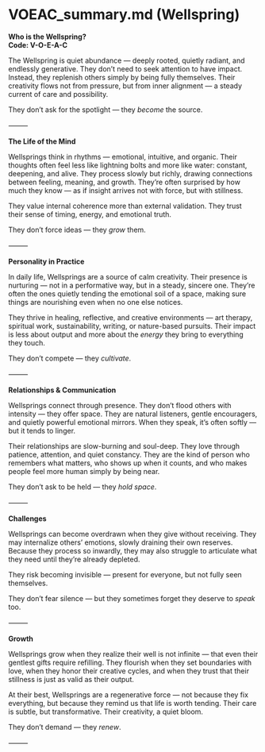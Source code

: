 # VOEAC_summary.md (Wellspring)

**Who is the Wellspring?**  
**Code: V-O-E-A-C**

The Wellspring is quiet abundance — deeply rooted, quietly radiant, and endlessly generative. They don’t need to seek attention to have impact. Instead, they replenish others simply by being fully themselves. Their creativity flows not from pressure, but from inner alignment — a steady current of care and possibility.

They don’t ask for the spotlight — they *become* the source.

⸻

**The Life of the Mind**

Wellsprings think in rhythms — emotional, intuitive, and organic. Their thoughts often feel less like lightning bolts and more like water: constant, deepening, and alive. They process slowly but richly, drawing connections between feeling, meaning, and growth. They’re often surprised by how much they know — as if insight arrives not with force, but with stillness.

They value internal coherence more than external validation. They trust their sense of timing, energy, and emotional truth.

They don’t force ideas — they *grow* them.

⸻

**Personality in Practice**

In daily life, Wellsprings are a source of calm creativity. Their presence is nurturing — not in a performative way, but in a steady, sincere one. They’re often the ones quietly tending the emotional soil of a space, making sure things are nourishing even when no one else notices.

They thrive in healing, reflective, and creative environments — art therapy, spiritual work, sustainability, writing, or nature-based pursuits. Their impact is less about output and more about the *energy* they bring to everything they touch.

They don’t compete — they *cultivate*.

⸻

**Relationships & Communication**

Wellsprings connect through presence. They don’t flood others with intensity — they offer space. They are natural listeners, gentle encouragers, and quietly powerful emotional mirrors. When they speak, it’s often softly — but it tends to linger.

Their relationships are slow-burning and soul-deep. They love through patience, attention, and quiet constancy. They are the kind of person who remembers what matters, who shows up when it counts, and who makes people feel more human simply by being near.

They don’t ask to be held — they *hold space*.

⸻

**Challenges**

Wellsprings can become overdrawn when they give without receiving. They may internalize others’ emotions, slowly draining their own reserves. Because they process so inwardly, they may also struggle to articulate what they need until they’re already depleted.

They risk becoming invisible — present for everyone, but not fully seen themselves.

They don’t fear silence — but they sometimes forget they deserve to *speak* too.

⸻

**Growth**

Wellsprings grow when they realize their well is not infinite — that even their gentlest gifts require refilling. They flourish when they set boundaries with love, when they honor their creative cycles, and when they trust that their stillness is just as valid as their output.

At their best, Wellsprings are a regenerative force — not because they fix everything, but because they remind us that life is worth tending. Their care is subtle, but transformative. Their creativity, a quiet bloom.

They don’t demand — they *renew*.

⸻
